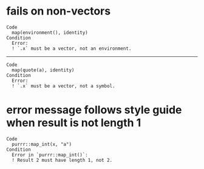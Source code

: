 # fails on non-vectors

    Code
      map(environment(), identity)
    Condition
      Error:
      ! `.x` must be a vector, not an environment.

---

    Code
      map(quote(a), identity)
    Condition
      Error:
      ! `.x` must be a vector, not a symbol.

# error message follows style guide when result is not length 1

    Code
      purrr::map_int(x, "a")
    Condition
      Error in `purrr::map_int()`:
      ! Result 2 must have length 1, not 2.

